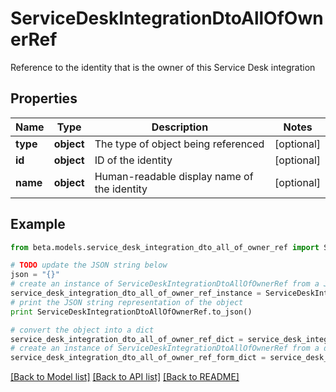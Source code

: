 # ServiceDeskIntegrationDtoAllOfOwnerRef

Reference to the identity that is the owner of this Service Desk integration

## Properties
Name | Type | Description | Notes
------------ | ------------- | ------------- | -------------
**type** | **object** | The type of object being referenced | [optional] 
**id** | **object** | ID of the identity | [optional] 
**name** | **object** | Human-readable display name of the identity | [optional] 

## Example

```python
from beta.models.service_desk_integration_dto_all_of_owner_ref import ServiceDeskIntegrationDtoAllOfOwnerRef

# TODO update the JSON string below
json = "{}"
# create an instance of ServiceDeskIntegrationDtoAllOfOwnerRef from a JSON string
service_desk_integration_dto_all_of_owner_ref_instance = ServiceDeskIntegrationDtoAllOfOwnerRef.from_json(json)
# print the JSON string representation of the object
print ServiceDeskIntegrationDtoAllOfOwnerRef.to_json()

# convert the object into a dict
service_desk_integration_dto_all_of_owner_ref_dict = service_desk_integration_dto_all_of_owner_ref_instance.to_dict()
# create an instance of ServiceDeskIntegrationDtoAllOfOwnerRef from a dict
service_desk_integration_dto_all_of_owner_ref_form_dict = service_desk_integration_dto_all_of_owner_ref.from_dict(service_desk_integration_dto_all_of_owner_ref_dict)
```
[[Back to Model list]](../README.md#documentation-for-models) [[Back to API list]](../README.md#documentation-for-api-endpoints) [[Back to README]](../README.md)


